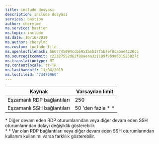 ```yaml
---
title: include dosyası
description: include dosyası
services: bastion
author: cherylmc
ms.service: bastion
ms.topic: include
ms.date: 10/16/2019
ms.author: cherylmc
ms.custom: include file
ms.openlocfilehash: b667745094ccb6952a6b17f5b7ef0cabae4220c5
ms.sourcegitcommit: c22327552d62f88aeaa321189f9b9a631525027c
ms.translationtype: MT
ms.contentlocale: tr-TR
ms.lasthandoff: 11/04/2019
ms.locfileid: "73476960"
---
```

| Kaynak | Varsayılan limit |
| --- | --- |
| Eşzamanlı RDP bağlantıları |250 |
| Eşzamanlı SSH bağlantıları |50 'den fazla * * |

\* Diğer devam eden RDP oturumlarından veya diğer devam eden SSH oturumlarından dolayı değişiklik gösterebilir.<br>
\* * Var olan RDP bağlantıları veya diğer devam eden SSH oturumlarından kullanım kullanımı varsa farklılık gösterebilir.